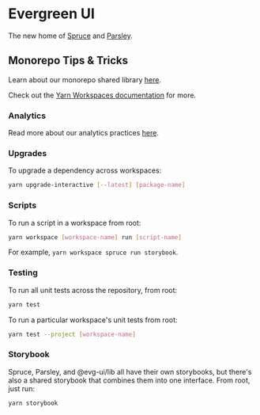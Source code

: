 # Evergreen UI

The new home of [Spruce](/apps/spruce) and [Parsley](/apps/parsley).

## Monorepo Tips & Tricks

Learn about our monorepo shared library [here](packages/lib/README.md).

Check out the
[Yarn Workspaces documentation](https://classic.yarnpkg.com/lang/en/docs/workspaces/)
for more.

### Analytics
Read more about our analytics practices [here](ANALYTICS.md).

### Upgrades

To upgrade a dependency across workspaces:

```bash
yarn upgrade-interactive [--latest] [package-name]
```

### Scripts

To run a script in a workspace from root:

```bash
yarn workspace [workspace-name] run [script-name]
```

For example, `yarn workspace spruce run storybook`.

### Testing

To run all unit tests across the repository, from root:

```bash
yarn test
```

To run a particular workspace's unit tests from root:

```bash
yarn test --project [workspace-name]
```

### Storybook

Spruce, Parsley, and @evg-ui/lib all have their own storybooks, but there's also
a shared storybook that combines them into one interface. From root, just run:

```bash
yarn storybook
```
